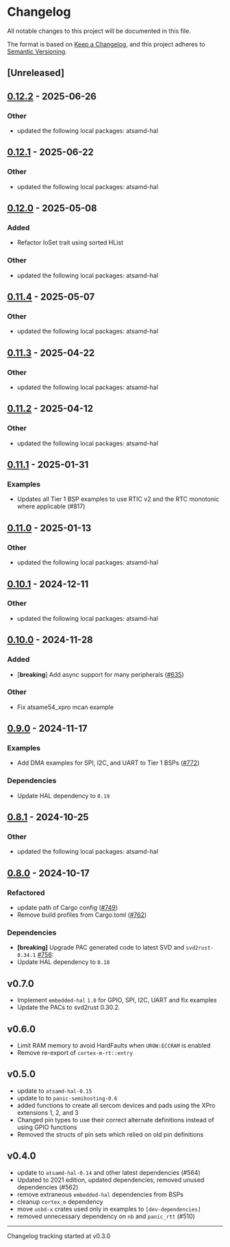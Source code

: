 # Changelog

All notable changes to this project will be documented in this file.

The format is based on [Keep a Changelog](https://keepachangelog.com/en/1.0.0/),
and this project adheres to [Semantic Versioning](https://semver.org/spec/v2.0.0.html).

## [Unreleased]

## [0.12.2](https://github.com/atsamd-rs/atsamd/compare/atsame54_xpro-0.12.1...atsame54_xpro-0.12.2) - 2025-06-26

### Other

- updated the following local packages: atsamd-hal

## [0.12.1](https://github.com/atsamd-rs/atsamd/compare/atsame54_xpro-0.12.0...atsame54_xpro-0.12.1) - 2025-06-22

### Other

- updated the following local packages: atsamd-hal

## [0.12.0](https://github.com/atsamd-rs/atsamd/compare/atsame54_xpro-0.11.4...atsame54_xpro-0.12.0) - 2025-05-08

### Added

- Refactor IoSet trait using sorted HList

### Other

- updated the following local packages: atsamd-hal

## [0.11.4](https://github.com/atsamd-rs/atsamd/compare/atsame54_xpro-0.11.3...atsame54_xpro-0.11.4) - 2025-05-07

### Other

- updated the following local packages: atsamd-hal

## [0.11.3](https://github.com/atsamd-rs/atsamd/compare/atsame54_xpro-0.11.2...atsame54_xpro-0.11.3) - 2025-04-22

### Other

- updated the following local packages: atsamd-hal

## [0.11.2](https://github.com/atsamd-rs/atsamd/compare/atsame54_xpro-0.11.1...atsame54_xpro-0.11.2) - 2025-04-12

### Other

- updated the following local packages: atsamd-hal

## [0.11.1](https://github.com/atsamd-rs/atsamd/compare/atsame54_xpro-0.11.0...atsame54_xpro-0.11.1) - 2025-01-31

### Examples

- Updates all Tier 1 BSP examples to use RTIC v2 and the RTC monotonic where applicable (#817)

## [0.11.0](https://github.com/atsamd-rs/atsamd/compare/atsame54_xpro-0.10.1...atsame54_xpro-0.11.0) - 2025-01-13

### Other

- updated the following local packages: atsamd-hal

## [0.10.1](https://github.com/atsamd-rs/atsamd/compare/atsame54_xpro-0.10.0...atsame54_xpro-0.10.1) - 2024-12-11

### Other

- updated the following local packages: atsamd-hal

## [0.10.0](https://github.com/atsamd-rs/atsamd/compare/atsame54_xpro-0.9.0...atsame54_xpro-0.10.0) - 2024-11-28

### Added

- [**breaking**] Add async support for many peripherals ([#635](https://github.com/atsamd-rs/atsamd/pull/635))

### Other

- Fix atsame54_xpro mcan example

## [0.9.0](https://github.com/atsamd-rs/atsamd/compare/atsame54_xpro-0.8.1...atsame54_xpro-0.9.0) - 2024-11-17

### Examples

- Add DMA examples for SPI, I2C, and UART to Tier 1 BSPs ([#772](https://github.com/atsamd-rs/atsamd/pull/772))

### Dependencies

- Update HAL dependency to `0.19`

## [0.8.1](https://github.com/atsamd-rs/atsamd/compare/atsame54_xpro-0.8.0...atsame54_xpro-0.8.1) - 2024-10-25

### Other

- updated the following local packages: atsamd-hal

## [0.8.0](https://github.com/atsamd-rs/atsamd/compare/atsame54_xpro-0.7.0...atsame54_xpro-0.8.0) - 2024-10-17

### Refactored

- update path of Cargo config ([#749](https://github.com/atsamd-rs/atsamd/pull/749))
- Remove build profiles from Cargo.toml ([#762](https://github.com/atsamd-rs/atsamd/pull/762))

### Dependencies

- **[breaking]** Upgrade PAC generated code to latest SVD and `svd2rust-0.34.1` [#756](https://github.com/atsamd-rs/atsamd/pull/756):
- Update HAL dependency to `0.18`

## v0.7.0

- Implement `embedded-hal` `1.0` for GPIO, SPI, I2C, UART and fix examples
- Update the PACs to svd2rust 0.30.2.

## v0.6.0
- Limit RAM memory to avoid HardFaults when `UROW:ECCRAM` is enabled
- Remove re-export of `cortex-m-rt::entry`

## v0.5.0
- update to `atsamd-hal-0.15`
- update to to `panic-semihosting-0.6`
- added functions to create all sercom devices and pads using the XPro extensions 1, 2, and 3
- Changed pin types to use their correct alternate definitions instead of using GPIO functions
- Removed the structs of pin sets which relied on old pin definitions

## v0.4.0

- update to `atsamd-hal-0.14` and other latest dependencies (#564)
- Updated to 2021 edition, updated dependencies, removed unused dependencies (#562)
- remove extraneous `embedded-hal` dependencies from BSPs
- cleanup `cortex_m` dependency
- move `usbd-x` crates used only in examples to `[dev-dependencies]`
- removed unnecessary dependency on `nb` and `panic_rtt` (#510)

---

Changelog tracking started at v0.3.0
